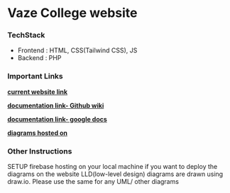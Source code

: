 # Vaze College website

### TechStack
* Frontend : HTML, CSS(Tailwind CSS), JS
* Backend : PHP  

### Important Links
**[current website link](https://vazecollege.net)**  

**[documentation link- Github wiki ](https://github.com/rushiii3/KETS/wiki)**  


**[documentation link- google docs ](https://docs.google.com/document/d/1p_DJCmXsstpwwT6SRA_SgfvQJA2O7R-798pV2uY1kPE/edit?usp=sharing)**  

**[diagrams hosted on](https://vazecollegewebsite.web.app/)**   

### Other Instructions
SETUP firebase hosting on your local machine if you want to deploy the diagrams on the website
LLD(low-level design) diagrams are drawn using draw.io. Please use the same for any UML/ other diagrams
